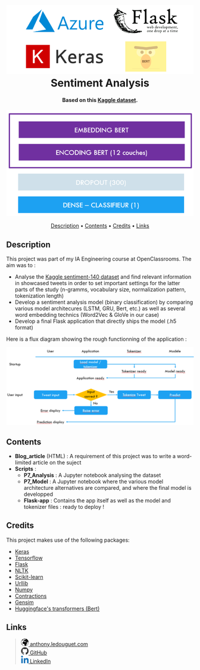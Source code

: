 <h1 align="center">
  <br>
  <img src="https://github.com/1Tatsumaru1/sentiment-analysis/blob/master/img/techno.png" alt="Application technologies">
  <br>
  Sentiment Analysis
  <br>
</h1>

<h4 align="center">
  Based on this 
  <a href="https://www.kaggle.com/kazanova/sentiment140" target="_blank">Kaggle dataset</a>.
</h4>

![screenshot](https://github.com/1Tatsumaru1/sentiment-analysis/blob/master/img/bert.png)

<p align="center">
  <a href="#description">Description</a> •
  <a href="#contents">Contents</a> •
  <a href="#credits">Credits</a> •
  <a href="#links">Links</a>
</p>

## Description

This project was part of my IA Engineering course at OpenClassrooms. 
The aim was to :<br>
* Analyse the <a href="https://www.kaggle.com/kazanova/sentiment140" target="_blank">Kaggle sentiment-140 dataset</a> and find relevant information in showcased tweets in order to set important settings for the latter parts of the study (n-gramms, vocabulary size, normalization pattern, tokenization length)
* Develop a sentiment analysis model (binary classification) by comparing various model architecures (LSTM, GRU, Bert, etc.) as well as several word embedding technics (Word2Vec & GloVe in our case)
* Develop a final Flask application that directly ships the model (.h5 format)

Here is a flux diagram showing the rough functionning of the application :

![screenshot](https://github.com/1Tatsumaru1/sentiment-analysis/blob/master/img/architecture.png)

## Contents

* **Blog_article** (HTML) : A requirement of this project was to write a word-limited article on the suject
* **Scripts** :
  - **P7_Analysis** : A Jupyter notebook analysing the dataset
  - **P7_Model** : A Jupyter notebook where the various model architecture alternatives are compared, and where the final model is developped
  - **Flask-app** : Contains the app itself as well as the model and tokenizer files : ready to deploy !

## Credits

This project makes use of the following packages:

- [Keras](https://keras.io/)
- [Tensorflow](https://www.tensorflow.org/?hl=fr)
- [Flask](https://pypi.org/project/Flask/)
- [NLTK](https://www.nltk.org/)
- [Scikit-learn](https://scikit-learn.org/stable/index.html)
- [Urllib](https://docs.python.org/3/library/urllib.html)
- [Numpy](https://numpy.org/)
- [Contractions](https://pypi.org/project/pycontractions/)
- [Gensim](https://pypi.org/project/gensim/)
- [Huggingface's transformers (Bert)](https://huggingface.co/docs/transformers)

## Links

> <a href="https://anthony.ledouguet.com"><img src="https://github.com/1Tatsumaru1/azure_reco_api/blob/main/img/world.png" alt="website" width="20" /> anthony.ledouguet.com</a><br>
> <a href="https://github.com/1Tatsumaru1"><img src="https://github.com/1Tatsumaru1/azure_reco_api/blob/main/img/github.png" alt="github" width="20" /> GitHub</a><br>
> <a href="https://www.linkedin.com/in/anthony-le-douguet/"><img src="https://github.com/1Tatsumaru1/azure_reco_api/blob/main/img/linkedin.png" alt="linkedin" width="20" />
LinkedIn</a>
